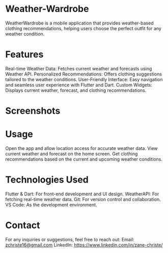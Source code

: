 # Weather-Wardrobe

WeatherWardrobe is a mobile application that provides weather-based clothing recommendations, helping users choose the perfect outfit for any weather condition.

# Features
Real-time Weather Data: Fetches current weather and forecasts using Weather API.
Personalized Recommendations: Offers clothing suggestions tailored to the weather conditions.
User-Friendly Interface: Easy navigation and seamless user experience with Flutter and Dart.
Custom Widgets: Displays current weather, forecast, and clothing recommendations.

# Screenshots

# Usage
Open the app and allow location access for accurate weather data.
View current weather and forecast on the home screen.
Get clothing recommendations based on the current and upcoming weather conditions.

# Technologies Used
Flutter & Dart: For front-end development and UI design.
WeatherAPI: For fetching real-time weather data.
Git: For version control and collaboration.
VS Code: As the development environment.

# Contact
For any inquiries or suggestions, feel free to reach out:
Email: zchriste16@gmail.com
LinkedIn: https://www.linkedin.com/in/zane-christe/
